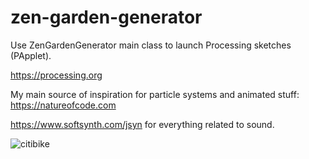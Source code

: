 # zen-garden-generator

Use ZenGardenGenerator main class to launch Processing sketches (PApplet).

https://processing.org

My main source of inspiration for particle systems and animated stuff: https://natureofcode.com

https://www.softsynth.com/jsyn for everything related to sound.

![citibike](https://github.com/gestorum/zen-garden-generator/assets/96925948/3706a863-f45f-41aa-871f-3ab776e1547f)
